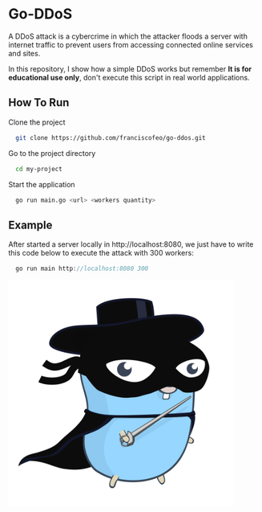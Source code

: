 # Go-DDoS

A DDoS attack is a cybercrime in which the attacker floods a server with internet traffic to prevent users from accessing connected online services and sites.

In this repository, I show how a simple DDoS works but remember __It is for educational use only__, don't execute this script in real world applications.


## How To Run

Clone the project

```bash
  git clone https://github.com/franciscofeo/go-ddos.git
```

Go to the project directory

```bash
  cd my-project
```


Start the application

```bash
  go run main.go <url> <workers quantity>
```



## Example

After started a server locally in http://localhost:8080, we just have to write this code below to execute the attack with 300 workers:

```javascript
  go run main http://localhost:8080 300
```

<img src= "./zorro.svg" width="450px">